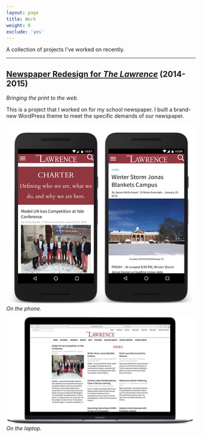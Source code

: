 ```yaml
---
layout: page
title: Work
weight: 0
exclude: 'yes'
---
```


A collection of projects I've worked on recently.

<hr>

## [Newspaper Redesign for *The Lawrence*][the lawrence] (2014-2015)
*Bringing the print to the web.*

This is a project that I worked on for my school newspaper. I built a brand-new WordPress theme to meet the specific demands of our newspaper.

![The Lawrence Phone](/assets/2015/01/the-lawrence-phone.png)*On the phone.*

![The Lawrence Laptop](/assets/2015/01/the-lawrence-laptop.png)*On the laptop.*

[the lawrence]: /work/the-lawrence
